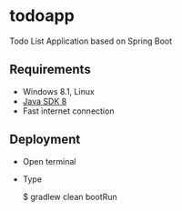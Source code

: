 # todoapp
Todo List Application based on Spring Boot

## Requirements
* Windows 8.1, Linux
* [Java SDK 8](http://www.oracle.com/technetwork/java/javase/downloads/index.html)
* Fast internet connection

## Deployment
* Open terminal
* Type

    $ gradlew clean bootRun
